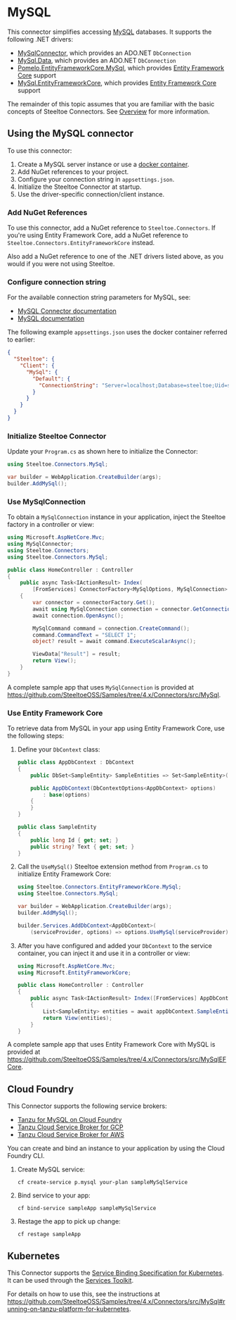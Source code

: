 # MySQL

This connector simplifies accessing [MySQL](https://www.mysql.com/) databases.
It supports the following .NET drivers:

- [MySqlConnector](https://www.nuget.org/packages/MySqlConnector), which provides an ADO.NET `DbConnection`
- [MySql.Data](https://www.nuget.org/packages/MySql.Data), which provides an ADO.NET `DbConnection`
- [Pomelo.EntityFrameworkCore.MySql](https://www.nuget.org/packages/Pomelo.EntityFrameworkCore.MySql), which provides [Entity Framework Core](https://learn.microsoft.com/ef/core) support
- [MySql.EntityFrameworkCore](https://www.nuget.org/packages/MySql.EntityFrameworkCore), which provides [Entity Framework Core](https://learn.microsoft.com/ef/core) support

The remainder of this topic assumes that you are familiar with the basic concepts of Steeltoe Connectors. See [Overview](./usage.md) for more information.

## Using the MySQL connector

To use this connector:

1. Create a MySQL server instance or use a [docker container](https://github.com/SteeltoeOSS/Samples/blob/4.x/CommonTasks.md#mysql).
1. Add NuGet references to your project.
1. Configure your connection string in `appsettings.json`.
1. Initialize the Steeltoe Connector at startup.
1. Use the driver-specific connection/client instance.

### Add NuGet References

To use this connector, add a NuGet reference to `Steeltoe.Connectors`.
If you're using Entity Framework Core, add a NuGet reference to `Steeltoe.Connectors.EntityFrameworkCore` instead.

Also add a NuGet reference to one of the .NET drivers listed above, as you would if you were not using Steeltoe.

### Configure connection string

For the available connection string parameters for MySQL, see:

* [MySQL Connector documentation](https://mysqlconnector.net/connection-options/)
* [MySQL documentation](https://dev.mysql.com/doc/refman/8.0/en/connecting-using-uri-or-key-value-pairs.html#connection-parameters-base)

The following example `appsettings.json` uses the docker container referred to earlier:

```json
{
  "Steeltoe": {
    "Client": {
      "MySql": {
        "Default": {
          "ConnectionString": "Server=localhost;Database=steeltoe;Uid=steeltoe;Pwd=steeltoe"
        }
      }
    }
  }
}
```

### Initialize Steeltoe Connector

Update your `Program.cs` as shown here to initialize the Connector:

```csharp
using Steeltoe.Connectors.MySql;

var builder = WebApplication.CreateBuilder(args);
builder.AddMySql();
```

### Use MySqlConnection

To obtain a `MySqlConnection` instance in your application, inject the Steeltoe factory in a controller or view:

```csharp
using Microsoft.AspNetCore.Mvc;
using MySqlConnector;
using Steeltoe.Connectors;
using Steeltoe.Connectors.MySql;

public class HomeController : Controller
{
    public async Task<IActionResult> Index(
        [FromServices] ConnectorFactory<MySqlOptions, MySqlConnection> connectorFactory)
    {
        var connector = connectorFactory.Get();
        await using MySqlConnection connection = connector.GetConnection();
        await connection.OpenAsync();

        MySqlCommand command = connection.CreateCommand();
        command.CommandText = "SELECT 1";
        object? result = await command.ExecuteScalarAsync();

        ViewData["Result"] = result;
        return View();
    }
}
```

A complete sample app that uses `MySqlConnection` is provided at https://github.com/SteeltoeOSS/Samples/tree/4.x/Connectors/src/MySql.

### Use Entity Framework Core

To retrieve data from MySQL in your app using Entity Framework Core, use the following steps:

1. Define your `DbContext` class:

    ```csharp
    public class AppDbContext : DbContext
    {
        public DbSet<SampleEntity> SampleEntities => Set<SampleEntity>();

        public AppDbContext(DbContextOptions<AppDbContext> options)
            : base(options)
        {
        }
    }

    public class SampleEntity
    {
        public long Id { get; set; }
        public string? Text { get; set; }
    }
    ```

1. Call the `UseMySql()` Steeltoe extension method from `Program.cs` to initialize Entity Framework Core:

    ```csharp
    using Steeltoe.Connectors.EntityFrameworkCore.MySql;
    using Steeltoe.Connectors.MySql;

    var builder = WebApplication.CreateBuilder(args);
    builder.AddMySql();

    builder.Services.AddDbContext<AppDbContext>(
        (serviceProvider, options) => options.UseMySql(serviceProvider));
    ```

1. After you have configured and added your `DbContext` to the service container,
you can inject it and use it in a controller or view:

    ```csharp
    using Microsoft.AspNetCore.Mvc;
    using Microsoft.EntityFrameworkCore;

    public class HomeController : Controller
    {
        public async Task<IActionResult> Index([FromServices] AppDbContext appDbContext)
        {
            List<SampleEntity> entities = await appDbContext.SampleEntities.ToListAsync();
            return View(entities);
        }
    }
    ```

A complete sample app that uses Entity Framework Core with MySQL is provided at https://github.com/SteeltoeOSS/Samples/tree/4.x/Connectors/src/MySqlEFCore.

## Cloud Foundry

This Connector supports the following service brokers:

- [Tanzu for MySQL on Cloud Foundry](https://techdocs.broadcom.com/us/en/vmware-tanzu/data-solutions/tanzu-for-mysql-on-cloud-foundry/10-0/mysql-for-tpcf/use.html)
- [Tanzu Cloud Service Broker for GCP](https://techdocs.broadcom.com/us/en/vmware-tanzu/platform-services/tanzu-cloud-service-broker-for-gcp/1-9/csb-gcp/reference-gcp-mysql.html)
- [Tanzu Cloud Service Broker for AWS](https://techdocs.broadcom.com/us/en/vmware-tanzu/platform-services/tanzu-cloud-service-broker-for-aws/1-14/csb-aws/reference-aws-mysql.html)

You can create and bind an instance to your application by using the Cloud Foundry CLI.

1. Create MySQL service:

   ```shell
   cf create-service p.mysql your-plan sampleMySqlService
   ```

1. Bind service to your app:

   ```shell
   cf bind-service sampleApp sampleMySqlService
   ```

1. Restage the app to pick up change:

   ```shell
   cf restage sampleApp
   ```

## Kubernetes

This Connector supports the [Service Binding Specification for Kubernetes](https://github.com/servicebinding/spec).
It can be used through the [Services Toolkit](https://techdocs.broadcom.com/us/en/vmware-tanzu/standalone-components/tanzu-application-platform/1-12/tap/services-toolkit-install-services-toolkit.html).

For details on how to use this, see the instructions at https://github.com/SteeltoeOSS/Samples/tree/4.x/Connectors/src/MySql#running-on-tanzu-platform-for-kubernetes.
